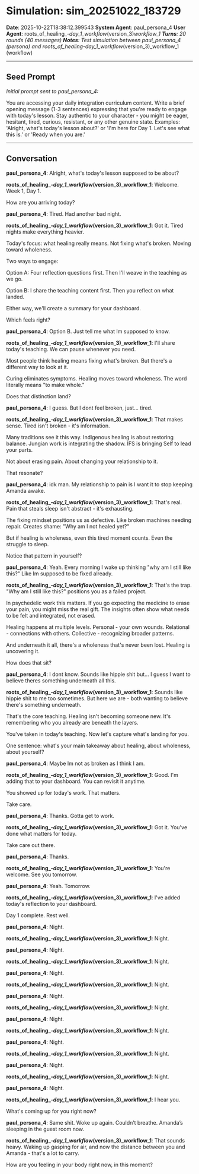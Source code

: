 # Simulation: sim_20251022_183729

**Date**: 2025-10-22T18:38:12.399543
**System Agent**: paul_persona_4
**User Agent**: roots_of_healing_-_day_1_workflow_(version_3)_workflow_1
**Turns**: 20 rounds (40 messages)
**Notes**: Test simulation between paul_persona_4 (persona) and roots_of_healing_-_day_1_workflow_(version_3)_workflow_1 (workflow)

---

## Seed Prompt

*Initial prompt sent to paul_persona_4:*

You are accessing your daily integration curriculum content. Write a brief opening message (1-3 sentences) expressing that you're ready to engage with today's lesson. Stay authentic to your character - you might be eager, hesitant, tired, curious, resistant, or any other genuine state. Examples: 'Alright, what's today's lesson about?' or 'I'm here for Day 1. Let's see what this is.' or 'Ready when you are.'

---

## Conversation

**paul_persona_4**: Alright, what's today's lesson supposed to be about?


**roots_of_healing_-_day_1_workflow_(version_3)_workflow_1**: Welcome. Week 1, Day 1.

How are you arriving today?


**paul_persona_4**: Tired. Had another bad night.


**roots_of_healing_-_day_1_workflow_(version_3)_workflow_1**: Got it. Tired nights make everything heavier.

Today's focus: what healing really means. Not fixing what's broken. Moving toward wholeness.

Two ways to engage:

Option A: Four reflection questions first. Then I'll weave in the teaching as we go.

Option B: I share the teaching content first. Then you reflect on what landed.

Either way, we'll create a summary for your dashboard.

Which feels right?


**paul_persona_4**: Option B. Just tell me what Im supposed to know.


**roots_of_healing_-_day_1_workflow_(version_3)_workflow_1**: I'll share today's teaching. We can pause whenever you need.

Most people think healing means fixing what's broken. But there's a different way to look at it.

Curing eliminates symptoms. Healing moves toward wholeness. The word literally means "to make whole."

Does that distinction land?


**paul_persona_4**: I guess. But I dont feel broken, just... tired.


**roots_of_healing_-_day_1_workflow_(version_3)_workflow_1**: That makes sense. Tired isn't broken - it's information.

Many traditions see it this way. Indigenous healing is about restoring balance. Jungian work is integrating the shadow. IFS is bringing Self to lead your parts.

Not about erasing pain. About changing your relationship to it.

That resonate?


**paul_persona_4**: idk man. My relationship to pain is I want it to stop keeping Amanda awake.


**roots_of_healing_-_day_1_workflow_(version_3)_workflow_1**: That's real. Pain that steals sleep isn't abstract - it's exhausting.

The fixing mindset positions us as defective. Like broken machines needing repair. Creates shame: "Why am I not healed yet?"

But if healing is wholeness, even this tired moment counts. Even the struggle to sleep.

Notice that pattern in yourself?


**paul_persona_4**: Yeah. Every morning I wake up thinking "why am I still like this?" Like Im supposed to be fixed already.


**roots_of_healing_-_day_1_workflow_(version_3)_workflow_1**: That's the trap. "Why am I still like this?" positions you as a failed project.

In psychedelic work this matters. If you go expecting the medicine to erase your pain, you might miss the real gift. The insights often show what needs to be felt and integrated, not erased.

Healing happens at multiple levels. Personal - your own wounds. Relational - connections with others. Collective - recognizing broader patterns.

And underneath it all, there's a wholeness that's never been lost. Healing is uncovering it.

How does that sit?


**paul_persona_4**: I dont know. Sounds like hippie shit but... I guess I want to believe theres something underneath all this.


**roots_of_healing_-_day_1_workflow_(version_3)_workflow_1**: Sounds like hippie shit to me too sometimes. But here we are - both wanting to believe there's something underneath.

That's the core teaching. Healing isn't becoming someone new. It's remembering who you already are beneath the layers.

You've taken in today's teaching. Now let's capture what's landing for you.

One sentence: what's your main takeaway about healing, about wholeness, about yourself?


**paul_persona_4**: Maybe Im not as broken as I think I am.


**roots_of_healing_-_day_1_workflow_(version_3)_workflow_1**: Good. I'm adding that to your dashboard. You can revisit it anytime.

You showed up for today's work. That matters.

Take care.


**paul_persona_4**: Thanks. Gotta get to work.


**roots_of_healing_-_day_1_workflow_(version_3)_workflow_1**: Got it. You've done what matters for today.

Take care out there.


**paul_persona_4**: Thanks.


**roots_of_healing_-_day_1_workflow_(version_3)_workflow_1**: You're welcome. See you tomorrow.


**paul_persona_4**: Yeah. Tomorrow.


**roots_of_healing_-_day_1_workflow_(version_3)_workflow_1**: I've added today's reflection to your dashboard. 

Day 1 complete. Rest well.


**paul_persona_4**: Night.


**roots_of_healing_-_day_1_workflow_(version_3)_workflow_1**: Night.


**paul_persona_4**: Night.


**roots_of_healing_-_day_1_workflow_(version_3)_workflow_1**: Night.


**paul_persona_4**: Night.


**roots_of_healing_-_day_1_workflow_(version_3)_workflow_1**: Night.


**paul_persona_4**: Night.


**roots_of_healing_-_day_1_workflow_(version_3)_workflow_1**: Night.


**paul_persona_4**: Night.


**roots_of_healing_-_day_1_workflow_(version_3)_workflow_1**: Night.


**paul_persona_4**: Night.


**roots_of_healing_-_day_1_workflow_(version_3)_workflow_1**: Night.


**paul_persona_4**: Night.


**roots_of_healing_-_day_1_workflow_(version_3)_workflow_1**: Night.


**paul_persona_4**: Night.


**roots_of_healing_-_day_1_workflow_(version_3)_workflow_1**: I hear you. 

What's coming up for you right now?


**paul_persona_4**: Same shit. Woke up again. Couldn’t breathe. Amanda’s sleeping in the guest room now.


**roots_of_healing_-_day_1_workflow_(version_3)_workflow_1**: That sounds heavy. Waking up gasping for air, and now the distance between you and Amanda - that's a lot to carry.

How are you feeling in your body right now, in this moment?

